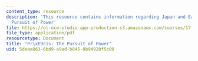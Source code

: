 ```yaml
---
content_type: resource
description: 'This resource contains information regarding Japan and East Asian Security:
  Pursuit of Power'
file: https://ol-ocw-studio-app-production.s3.amazonaws.com/courses/17-486-japan-and-east-asian-security-fall-2016/5deae8636bd9a9adb8458b94920f5c00_MIT17_486F16_PursuitPower.pdf
file_type: application/pdf
resourcetype: Document
title: "Pr\xE9cis: The Pursuit of Power"
uid: 5deae863-6bd9-a9ad-b845-8b94920f5c00
---
```

